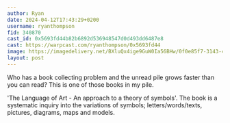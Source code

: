 ```yaml
---
author: Ryan
date: 2024-04-12T17:43:29+0200
username: ryanthompson
fid: 340870
cast_id: 0x5693fd44b82b6892d536948547d0d493dd6487e8
cast: https://warpcast.com/ryanthompson/0x5693fd44
image: https://imagedelivery.net/BXluQx4ige9GuW0Ia56BHw/0f0e85f7-3143-43ab-9927-824855644f00/original
layout: post
---
```

Who has a book collecting problem and the unread pile grows faster than you can read? This is one of those books in my pile.  
  
'The Language of Art - An approach to a theory of symbols'. The book is a systematic inquiry into the variations of symbols; letters/words/texts, pictures, diagrams, maps and models.  

<img src='https://imagedelivery.net/BXluQx4ige9GuW0Ia56BHw/0f0e85f7-3143-43ab-9927-824855644f00/original' alt='' referrerpolicy='no-referrer'/>